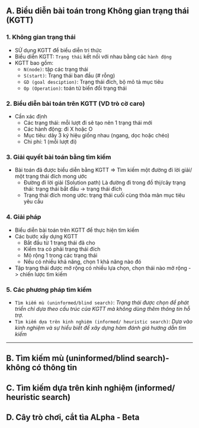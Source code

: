 ## A. Biểu diễn bài toán trong Không gian trạng thái (KGTT)
### 1. Không gian trạng thái
- SỬ dụng KGTT để biểu diễn tri thức
- Biểu diễn KGTT: `Trạng thái` kết nối với nhau bằng các `hành động`
- KGTT bao gồm:
  - `N(node)`: tập các trạng thái
  - `S(start)`: Trạng thái ban đầu (# rỗng)
  - `GD (goal desciption)`: Trạng thái đích, bộ mô tả mục tiêu
  - `Op (Operation)`: toán tử biến đổi trạng thái
### 2. Biểu diễn bài toán trên KGTT (VD trò cờ caro)
- Cần xác định
  - Các trạng thái: mỗi lượt đi sẽ tạo nên 1 trạng thái mới
  - Các hành động: đi X hoặc O
  - Mục tiêu: dãy 3 ký hiệu giống nhau (ngang, dọc hoặc chéo)
  - Chi phí: 1 (mỗi lượt đi)
### 3. Giải quyết bài toán bằng tìm kiếm
- Bài toán đã được biểu diễn bằng KGTT => Tìm kiếm một đường đi lời giải/ một trạng thái đích mong ước
  - Đường đi lời giải (Solution path) Là đường đi trong đồ thị/cây trạng thái:  trạng thái bắt đầu -> trạng thái đích
  - Trạng thái đích mong ước: trạng thái cuối cùng thõa mãn mục tiêu yêu cầu
### 4. Giải pháp
- Biểu diễn bài toán trên KGTT để thực hiện tìm kiếm
- Các bước xầy dựng KGTT
  - Bắt đầu từ 1 trạng thái đã cho
  - Kiểm tra có phải trạng thái đích
  - Mỏ rộng 1 trong các trạng thái
  - Nếu có nhiều khả năng, chọn 1 khả năng nào đó
 - Tập trạng thái được mở rộng có nhiều lựa chọn, chọn  thái nào mở rộng -> chiến lược tìm kiếm
### 5. Các phương pháp tìm kiếm
- `Tìm kiếm mù (uninformed/blind search)`: *Trạng thái được chọn để phát triển chỉ dựa theo cấu trúc của KGTT mà không dùng thêm thông tin hỗ trợ.*
- `Tìm kiếm dựa trên kinh nghiệm (informed/ heuristic search)`: *Dựa vào kinh nghiệm và sự hiểu biết để xây dựng hàm đánh giá hướng dẫn tìm kiếm*
<hr>

## B. Tìm kiếm mù (uninformed/blind search)-không có thông tin

## C. Tìm kiếm dựa trên kinh nghiệm (informed/ heuristic search)
## D. Cây trò chơi, cắt tìa ALpha - Beta
